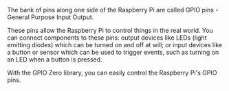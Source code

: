 The bank of pins along one side of the Raspberry Pi are called GPIO pins - General Purpose Input Output.

These pins allow the Raspberry Pi to control things in the real world. You can connect components to these pins: output devices like LEDs (light emitting diodes) which can be turned on and off at will; or input devices like a button or sensor which can be used to trigger events, such as turning on an LED when a button is pressed.

With the GPIO Zero library, you can easily control the Raspberry Pi's GPIO pins.
